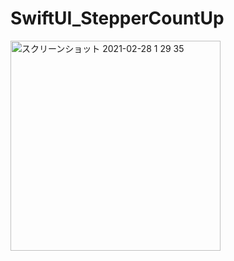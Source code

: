 # SwiftUI_StepperCountUp

<img width="336" alt="スクリーンショット 2021-02-28 1 29 35" src="https://user-images.githubusercontent.com/9380171/109393377-9cd7a200-7964-11eb-862c-b1ec8e300f14.png">
